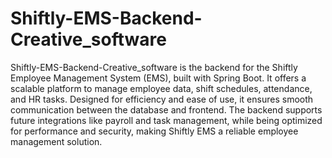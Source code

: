 # Shiftly-EMS-Backend-Creative_software
 Shiftly-EMS-Backend-Creative_software is the backend for the Shiftly Employee Management System (EMS), built with Spring Boot. It offers a scalable platform to manage employee data, shift schedules, attendance, and HR tasks. Designed for efficiency and ease of use, it ensures smooth communication between the database and frontend. The backend supports future integrations like payroll and task management, while being optimized for performance and security, making Shiftly EMS a reliable employee management solution.

